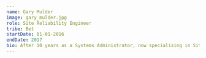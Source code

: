 ```yaml
---
name: Gary Mulder
image: gary_mulder.jpg
role: Site Reliability Engineer
tribe: Bet
startDate: 01-01-2016
endDate: 2017
bio: After 10 years as a Systems Administrator, now specialising in Site Reliability and Performance Analysis. Likes making fast computers run faster. And maximum-pain chilli peppers.
---
```

